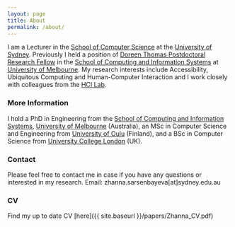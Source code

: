 ```yaml
---
layout: page
title: About
permalink: /about/
---
```

I am a Lecturer in the [School of Computer Science](https://www.sydney.edu.au/engineering/schools/school-of-computer-science.html) at the [University of Sydney](https://www.sydney.edu.au/).
Previously I held a position of [Doreen Thomas Postdoctoral Research Fellow](https://www.atse.org.au/news-and-events/article/fellowships-honour-doreen-thomas/) in the [School of Computing and Information Systems](https://cis.unimelb.edu.au/) at [University of Melbourne](http://www.unimelb.edu.au/). My research interests include Accessibility, Ubiquitous Computing and Human-Computer Interaction and I work closely with colleagues from the [HCI Lab](https://cis.unimelb.edu.au/hci/).

### More Information
I hold a PhD in Engineering from the [School of Computing and Information Systems](https://cis.unimelb.edu.au/), [University of Melbourne](http://www.unimelb.edu.au/) (Australia), an MSc in Computer Science and Engineering from [University of Oulu](http://www.oulu.fi/university/) (Finland), and a BSc in Computer Science from [University College London](https://www.ucl.ac.uk/) (UK).

### Contact
Please feel free to contact me in case if you have any questions or interested in my research.
Email: zhanna.sarsenbayeva[at]sydney.edu.au

### CV
Find my up to date CV [here]({{ site.baseurl }}/papers/Zhanna_CV.pdf)